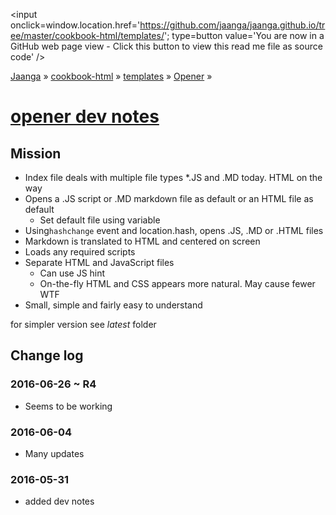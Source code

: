 
<span style=display:none; >[You are now in a GitHub source code view - click this link to view this read me file as a web page]
( http://jaanga.github.io/cookbook-html/templates/opener-menu/ "View file as a web page." ) </span>
<input onclick=window.location.href='https://github.com/jaanga/jaanga.github.io/tree/master/cookbook-html/templates/'; type=button  value='You are now in a GitHub web page view - Click this button to view this read me file as source code' />


[Jaanga]( http://jaanga.github.io ) » [cookbook-html]( ../../index.html )  » 
[templates]( ../index.html ) » [Opener]( index.html ) »



[opener dev notes]( #dev-notes.md )
===

## Mission

* Index file deals with multiple file types
	*.JS and .MD today. HTML on the way
* Opens a .JS script or .MD markdown file as default or an HTML file as default
	* Set default file using variable
* Using`hashchange` event and location.hash, opens .JS, .MD or .HTML files
* Markdown is translated to HTML and centered on screen
* Loads any required scripts
* Separate HTML and JavaScript files
	* Can use JS hint
	* On-the-fly HTML and CSS appears more natural. May cause fewer WTF
* Small, simple and fairly easy to understand




for simpler version see _latest_ folder


## Change log

### 2016-06-26 ~ R4

* Seems to be working


### 2016-06-04

* Many updates


### 2016-05-31

* added dev notes


